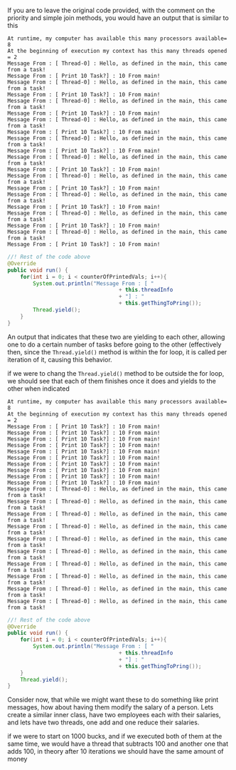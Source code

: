 <p>If you are to leave the original code provided, with the comment on the priority and simple join methods, you would have an 
output that is similar to this</p>

```Text
At runtime, my computer has available this many processors available= 8
At the beginning of execution my context has this many threads opened = 2
Message From : [ Thread-0] : Hello, as defined in the main, this came from a task!
Message From : [ Print 10 Task?] : 10 From main!
Message From : [ Thread-0] : Hello, as defined in the main, this came from a task!
Message From : [ Print 10 Task?] : 10 From main!
Message From : [ Thread-0] : Hello, as defined in the main, this came from a task!
Message From : [ Print 10 Task?] : 10 From main!
Message From : [ Thread-0] : Hello, as defined in the main, this came from a task!
Message From : [ Print 10 Task?] : 10 From main!
Message From : [ Thread-0] : Hello, as defined in the main, this came from a task!
Message From : [ Print 10 Task?] : 10 From main!
Message From : [ Thread-0] : Hello, as defined in the main, this came from a task!
Message From : [ Print 10 Task?] : 10 From main!
Message From : [ Thread-0] : Hello, as defined in the main, this came from a task!
Message From : [ Print 10 Task?] : 10 From main!
Message From : [ Thread-0] : Hello, as defined in the main, this came from a task!
Message From : [ Print 10 Task?] : 10 From main!
Message From : [ Thread-0] : Hello, as defined in the main, this came from a task!
Message From : [ Print 10 Task?] : 10 From main!
Message From : [ Thread-0] : Hello, as defined in the main, this came from a task!
Message From : [ Print 10 Task?] : 10 From main!
```
```Java
//! Rest of the code above
@Override
public void run() {
    for(int i = 0; i < counterOfPrintedVals; i++){
        System.out.println("Message From : [ "
                                   + this.threadInfo
                                   + "] : "
                                   + this.getThingToPring());
        Thread.yield();
    }
}
```

<p>An output that indicates that these two are yielding to each other, allowing one to do a certain number of tasks before 
going to the other (effectively then, since the <code>Thread.yield()</code> method is within the for loop, it is called per 
iteration of it, causing this behavior.</p>
<p>if we were to chang the <code>Thread.yield()</code> method to be outside the for loop, we should see that each of them finishes
once it does and yields to the other when indicated</p>

```text
At runtime, my computer has available this many processors available= 8
At the beginning of execution my context has this many threads opened = 2
Message From : [ Print 10 Task?] : 10 From main!
Message From : [ Print 10 Task?] : 10 From main!
Message From : [ Print 10 Task?] : 10 From main!
Message From : [ Print 10 Task?] : 10 From main!
Message From : [ Print 10 Task?] : 10 From main!
Message From : [ Print 10 Task?] : 10 From main!
Message From : [ Print 10 Task?] : 10 From main!
Message From : [ Print 10 Task?] : 10 From main!
Message From : [ Print 10 Task?] : 10 From main!
Message From : [ Print 10 Task?] : 10 From main!
Message From : [ Thread-0] : Hello, as defined in the main, this came from a task!
Message From : [ Thread-0] : Hello, as defined in the main, this came from a task!
Message From : [ Thread-0] : Hello, as defined in the main, this came from a task!
Message From : [ Thread-0] : Hello, as defined in the main, this came from a task!
Message From : [ Thread-0] : Hello, as defined in the main, this came from a task!
Message From : [ Thread-0] : Hello, as defined in the main, this came from a task!
Message From : [ Thread-0] : Hello, as defined in the main, this came from a task!
Message From : [ Thread-0] : Hello, as defined in the main, this came from a task!
Message From : [ Thread-0] : Hello, as defined in the main, this came from a task!
Message From : [ Thread-0] : Hello, as defined in the main, this came from a task!
```
```Java
//! Rest of the code above
@Override
public void run() {
    for(int i = 0; i < counterOfPrintedVals; i++){
        System.out.println("Message From : [ "
                                   + this.threadInfo
                                   + "] : "
                                   + this.getThingToPring());
    }
    Thread.yield();
}

```

<p>Consider now, that while we might want these to do something like print messages, how about having them modify the salary
of a person. Lets create a similar inner class, have two employees each with their salaries, and lets have two threads, one 
add and one reduce their salaries.</p>
<p>if we were to start on 1000 bucks, and if we executed both of them at the same time, we would have a thread that subtracts 100
and another one that adds 100, in theory after 10 iterations we should have the same amount of money</p>